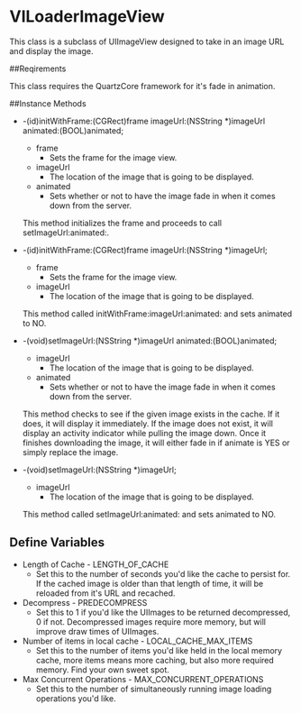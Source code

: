 VILoaderImageView
=================

This class is a subclass of UIImageView designed to take in an image URL and display the image.

##Reqirements

This class requires the QuartzCore framework for it's fade in animation.

##Instance Methods

* -(id)initWithFrame:(CGRect)frame imageUrl:(NSString *)imageUrl animated:(BOOL)animated;

    * frame
        * Sets the frame for the image view.
    * imageUrl
        * The location of the image that is going to be displayed.
    * animated
        * Sets whether or not to have the image fade in when it comes down from the server.
        
    This method initializes the frame and proceeds to call setImageUrl:animated:.

* -(id)initWithFrame:(CGRect)frame imageUrl:(NSString *)imageUrl;

    * frame
        * Sets the frame for the image view.
    * imageUrl
        * The location of the image that is going to be displayed.
        
    This method called initWithFrame:imageUrl:animated: and sets animated to NO.


* -(void)setImageUrl:(NSString *)imageUrl animated:(BOOL)animated;

    * imageUrl
        * The location of the image that is going to be displayed.
    * animated
        * Sets whether or not to have the image fade in when it comes down from the server.
        
    This method checks to see if the given image exists in the cache. If it does, it will display it immediately. If the image does not exist, it will display an activity indicator while pulling the image down. Once it finishes downloading the image, it will either fade in if animate is YES or simply replace the image.

* -(void)setImageUrl:(NSString *)imageUrl;

    * imageUrl
        * The location of the image that is going to be displayed.
        
    This method called setImageUrl:animated: and sets animated to NO.
    
## Define Variables

   * Length of Cache - LENGTH_OF_CACHE
      * Set this to the number of seconds you'd like the cache to persist for. If the cached image is older than that length of time, it will be reloaded from it's URL and recached.
   * Decompress - PREDECOMPRESS
      * Set this to 1 if you'd like the UIImages to be returned decompressed, 0 if not. Decompressed images require more memory, but will improve draw times of UIImages.
   * Number of items in local cache - LOCAL_CACHE_MAX_ITEMS
      * Set this to the number of items you'd like held in the local memory cache, more items means more caching, but also more required memory. Find your own sweet spot.
   * Max Concurrent Operations - MAX_CONCURRENT_OPERATIONS
      * Set this to the number of simultaneously running image loading operations you'd like.

